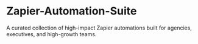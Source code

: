 # Zapier-Automation-Suite
A curated collection of high-impact Zapier automations built for agencies, executives, and high-growth teams.
